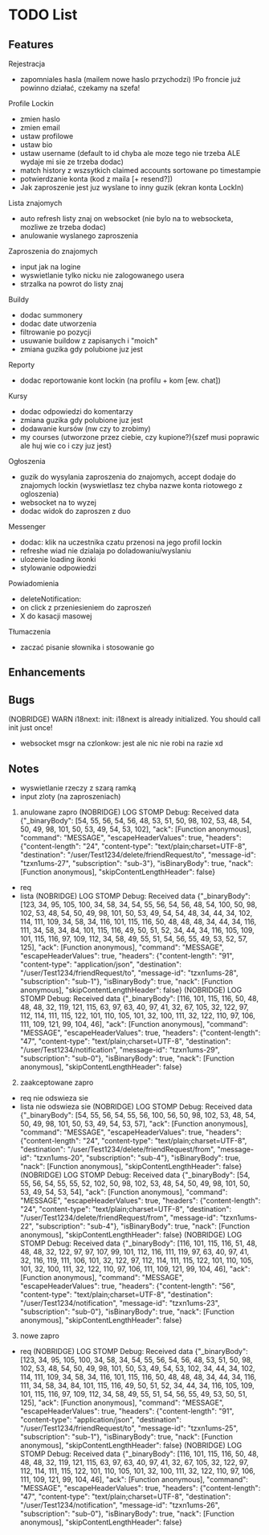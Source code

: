 # TODO List

## Features

Rejestracja

- zapomniales hasla (mailem nowe haslo przychodzi) !Po froncie już powinno działać, czekamy na szefa!

Profile Lockin

- zmien haslo
- zmien email
- ustaw profilowe
- ustaw bio
- ustaw username (default to id chyba ale moze tego nie trzeba ALE wydaje mi sie ze trzeba dodac)
- match history z wszsytkich claimed accounts sortowane po timestampie
- potwierdzanie konta (kod z maila [+ resend?])
- Jak zaproszenie jest juz wyslane to inny guzik (ekran konta LockIn)

Lista znajomych

- auto refresh listy znaj on websocket (nie bylo na to websocketa, mozliwe ze trzeba dodac)
- anulowanie wyslanego zaproszenia

Zaproszenia do znajomych

- input jak na logine
- wyswietlanie tylko nicku nie zalogowanego usera
- strzalka na powrot do listy znaj

Buildy

- dodac summonery
- dodac date utworzenia
- filtrowanie po pozycji
- usuwanie buildow z zapisanych i "moich"
- zmiana guzika gdy polubione juz jest

Reporty

- dodac reportowanie kont lockin (na profilu + kom [ew. chat])

Kursy

- dodac odpowiedzi do komentarzy
- zmiana guzika gdy polubione juz jest
- dodawanie kursów (nw czy to zrobimy)
- my courses (utworzone przez ciebie, czy kupione?){szef musi poprawic ale huj wie co i czy juz jest}

Ogłoszenia

- guzik do wysylania zaproszenia do znajomych, accept dodaje do znajomych lockin (wyswietlasz tez chyba nazwe konta riotowego z ogloszenia)
- websocket na to wyzej
- dodac widok do zaproszen z duo

Messenger

- dodac: klik na uczestnika czatu przenosi na jego profil lockin
- refreshe wiad nie dzialaja po doladowaniu/wyslaniu
- ulozenie loading ikonki
- stylowanie odpowiedzi

Powiadomienia

- deleteNotification:
- on click z przeniesieniem do zaproszeń
- X do kasacji masowej

Tłumaczenia

- zaczać pisanie słownika i stosowanie go

## Enhancements

## Bugs

(NOBRIDGE) WARN i18next: init: i18next is already initialized. You should call init just once!

- websocket msgr na czlonkow: jest ale nic nie robi na razie xd

## Notes

- wyswietlanie rzeczy z szarą ramką
- input zloty (na zaproszeniach)

1. anulowane zapro
 (NOBRIDGE) LOG  STOMP Debug: Received data {"_binaryBody": [54, 55, 56, 54, 56, 48, 53, 51, 50, 98, 102, 53, 48, 54, 50, 49, 98, 101, 50, 53, 49, 54, 53, 102], "ack": [Function anonymous], "command": "MESSAGE", "escapeHeaderValues": true, "headers": {"content-length": "24", "content-type": "text/plain;charset=UTF-8", "destination": "/user/Test1234/delete/friendRequest/to", "message-id": "tzxn1ums-27", "subscription": "sub-3"}, "isBinaryBody": true, "nack": [Function anonymous], "skipContentLengthHeader": false}
- req
- lista
 (NOBRIDGE) LOG  STOMP Debug: Received data {"_binaryBody": [123, 34, 95, 105, 100, 34, 58, 34, 54, 55, 56, 54, 56, 48, 54, 100, 50, 98, 102, 53, 48, 54, 50, 49, 98, 101, 50, 53, 49, 54, 54, 48, 34, 44, 34, 102, 114, 111, 109, 34, 58, 34, 116, 101, 115, 116, 50, 48, 48, 48, 34, 44, 34, 116, 111, 34, 58, 34, 84, 101, 115, 116, 49, 50, 51, 52, 34, 44, 34, 116, 105, 109, 101, 115, 116, 97, 109, 112, 34, 58, 49, 55, 51, 54, 56, 55, 49, 53, 52, 57, 125], "ack": [Function anonymous], "command": "MESSAGE", "escapeHeaderValues": true, "headers": {"content-length": "91", "content-type": "application/json", "destination": "/user/Test1234/friendRequest/to", "message-id": "tzxn1ums-28", "subscription": "sub-1"}, "isBinaryBody": true, "nack": [Function anonymous], "skipContentLengthHeader": false}
 (NOBRIDGE) LOG  STOMP Debug: Received data {"_binaryBody": [116, 101, 115, 116, 50, 48, 48, 48, 32, 119, 121, 115, 63, 97, 63, 40, 97, 41, 32, 67, 105, 32, 122, 97, 112, 114, 111, 115, 122, 101, 110, 105, 101, 32, 100, 111, 32, 122, 110, 97, 106, 111, 109, 121, 99, 104, 46], "ack": [Function anonymous], "command": "MESSAGE", "escapeHeaderValues": true, "headers": {"content-length": "47", "content-type": "text/plain;charset=UTF-8", "destination": "/user/Test1234/notification", "message-id": "tzxn1ums-29", "subscription": "sub-0"}, "isBinaryBody": true, "nack": [Function anonymous], "skipContentLengthHeader": false}
 
2. zaakceptowane zapro

- req nie odswieza sie
- lista nie odswieza sie
  (NOBRIDGE) LOG STOMP Debug: Received data {"\_binaryBody": [54, 55, 56, 54, 55, 56, 100, 56, 50, 98, 102, 53, 48, 54, 50, 49, 98, 101, 50, 53, 49, 54, 53, 57], "ack": [Function anonymous], "command": "MESSAGE", "escapeHeaderValues": true, "headers": {"content-length": "24", "content-type": "text/plain;charset=UTF-8", "destination": "/user/Test1234/delete/friendRequest/from", "message-id": "tzxn1ums-20", "subscription": "sub-4"}, "isBinaryBody": true, "nack": [Function anonymous], "skipContentLengthHeader": false}
  (NOBRIDGE) LOG STOMP Debug: Received data {"\_binaryBody": [54, 55, 56, 54, 55, 55, 52, 102, 50, 98, 102, 53, 48, 54, 50, 49, 98, 101, 50, 53, 49, 54, 53, 54], "ack": [Function anonymous], "command": "MESSAGE", "escapeHeaderValues": true, "headers": {"content-length": "24", "content-type": "text/plain;charset=UTF-8", "destination": "/user/Test1234/delete/friendRequest/from", "message-id": "tzxn1ums-22", "subscription": "sub-4"}, "isBinaryBody": true, "nack": [Function anonymous], "skipContentLengthHeader": false}
  (NOBRIDGE) LOG STOMP Debug: Received data {"\_binaryBody": [116, 101, 115, 116, 51, 48, 48, 48, 32, 122, 97, 97, 107, 99, 101, 112, 116, 111, 119, 97, 63, 40, 97, 41, 32, 116, 119, 111, 106, 101, 32, 122, 97, 112, 114, 111, 115, 122, 101, 110, 105, 101, 32, 100, 111, 32, 122, 110, 97, 106, 111, 109, 121, 99, 104, 46], "ack": [Function anonymous], "command": "MESSAGE", "escapeHeaderValues": true, "headers": {"content-length": "56", "content-type": "text/plain;charset=UTF-8", "destination": "/user/Test1234/notification", "message-id": "tzxn1ums-23", "subscription": "sub-0"}, "isBinaryBody": true, "nack": [Function anonymous], "skipContentLengthHeader": false}

3. nowe zapro

- req
 (NOBRIDGE) LOG  STOMP Debug: Received data {"_binaryBody": [123, 34, 95, 105, 100, 34, 58, 34, 54, 55, 56, 54, 56, 48, 53, 51, 50, 98, 102, 53, 48, 54, 50, 49, 98, 101, 50, 53, 49, 54, 53, 102, 34, 44, 34, 102, 114, 111, 109, 34, 58, 34, 116, 101, 115, 116, 50, 48, 48, 48, 34, 44, 34, 116, 111, 34, 58, 34, 84, 101, 115, 116, 49, 50, 51, 52, 34, 44, 34, 116, 105, 109, 101, 115, 116, 97, 109, 112, 34, 58, 49, 55, 51, 54, 56, 55, 49, 53, 50, 51, 125], "ack": [Function anonymous], "command": "MESSAGE", "escapeHeaderValues": true, "headers": {"content-length": "91", "content-type": "application/json", "destination": "/user/Test1234/friendRequest/to", "message-id": "tzxn1ums-25", "subscription": "sub-1"}, "isBinaryBody": true, "nack": [Function anonymous], "skipContentLengthHeader": false}
 (NOBRIDGE) LOG  STOMP Debug: Received data {"_binaryBody": [116, 101, 115, 116, 50, 48, 48, 48, 32, 119, 121, 115, 63, 97, 63, 40, 97, 41, 32, 67, 105, 32, 122, 97, 112, 114, 111, 115, 122, 101, 110, 105, 101, 32, 100, 111, 32, 122, 110, 97, 106, 111, 109, 121, 99, 104, 46], "ack": [Function anonymous], "command": "MESSAGE", "escapeHeaderValues": true, "headers": {"content-length": "47", "content-type": "text/plain;charset=UTF-8", "destination": "/user/Test1234/notification", "message-id": "tzxn1ums-26", "subscription": "sub-0"}, "isBinaryBody": true, "nack": [Function anonymous], "skipContentLengthHeader": false}
